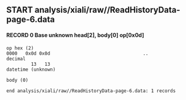 ## START analysis/xiali/raw//ReadHistoryData-page-6.data
#### RECORD 0 Base unknown head[2], body[0] op[0x0d]

    op hex (2)
    0000   0x0d 0x0d                                  ..
    decimal
             13   13
    datetime (unknown)

    body (0)

`end analysis/xiali/raw//ReadHistoryData-page-6.data: 1 records`
